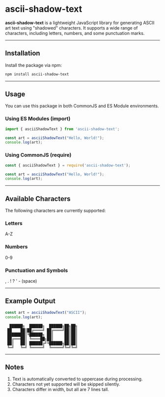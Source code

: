 # ascii-shadow-text

**ascii-shadow-text** is a lightweight JavaScript library for generating ASCII art text using "shadowed" characters. It supports a wide range of characters, including letters, numbers, and some punctuation marks.

---

## Installation

Install the package via npm:

```bash
npm install ascii-shadow-text
```
---

## Usage

You can use this package in both CommonJS and ES Module environments.

### Using ES Modules (import)
```javascript
import { asciiShadowText } from 'ascii-shadow-text';

const art = asciiShadowText("Hello, World!");
console.log(art);
```

### Using CommonJS (require)
```javascript
const { asciiShadowText } = require('ascii-shadow-text');

const art = asciiShadowText("Hello, World!");
console.log(art);
```
---

## Available Characters

The following characters are currently supported:

### Letters
A-Z

### Numbers
0-9

### Punctuation and Symbols
, . ! ? ' - (space)

---

## Example Output

```javascript
const art = asciiShadowText("ASCII");
console.log(art);
```

```
  ██████╗  ██████╗  ██████╗██╗██╗
 ██    ██║██╔════╝ ██╔════╝██║██║
 ████████║╚██████╗ ██║     ██║██║
 ██╔═══██║ ╚════██╗██║     ██║██║
 ██║   ██║ ██████╔╝╚██████╗██║██║
 ╚═╝   ╚═╝ ╚═════╝  ╚═════╝╚═╝╚═╝

```
---

## Notes
1. Text is automatically converted to uppercase during processing.
2. Characters not yet supported will be skipped silently.
3. Characters differ in width, but all are 7 lines tall.